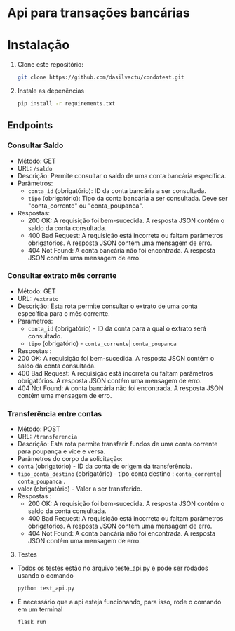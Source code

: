 # Api para transações bancárias

# Instalação

1. Clone este repositório:

   ```bash
   git clone https://github.com/dasilvactu/condotest.git

2. Instale as depenências
   ```bash
   pip install -r requirements.txt
## Endpoints

### Consultar Saldo

- Método: GET
- URL: `/saldo`
- Descrição: Permite consultar o saldo de uma conta bancária específica.
- Parâmetros:
  - `conta_id` (obrigatório): ID da conta bancária a ser consultada.
  - `tipo` (obrigatório): Tipo da conta bancária a ser consultada. Deve ser "conta_corrente" ou "conta_poupanca".
- Respostas:
  - 200 OK: A requisição foi bem-sucedida. A resposta JSON contém o saldo da conta consultada.
  - 400 Bad Request: A requisição está incorreta ou faltam parâmetros obrigatórios. A resposta JSON contém uma mensagem de erro.
  - 404 Not Found: A conta bancária não foi encontrada. A resposta JSON contém uma mensagem de erro.

### Consultar extrato mês corrente
 - Método: GET
 - URL: `/extrato`
 - Descrição: Esta rota permite consultar o extrato de uma conta específica para o mês corrente.
 - Parâmetros:
    - `conta_id` (obrigatório) - ID da conta para a qual o extrato será consultado.
    - `tipo` (obrigatório) - `conta_corrente`| `conta_poupanca` 
 - Respostas :
  - 200 OK: A requisição foi bem-sucedida. A resposta JSON contém o saldo da conta consultada.
  - 400 Bad Request: A requisição está incorreta ou faltam parâmetros obrigatórios. A resposta JSON contém uma mensagem de erro.
  - 404 Not Found: A conta bancária não foi encontrada. A resposta JSON contém uma mensagem de erro.

### Transferência entre contas
 - Método: POST
 - URL: `/transferencia`
 - Descrição: Esta rota permite transferir fundos de uma conta corrente para poupança e vice e versa.
 - Parâmetros do corpo da solicitação:
  - `conta` (obrigatório) - ID da conta de origem da transferência.
  - `tipo_conta_destino` (obrigatório) - tipo conta destino : `conta_corrente`| `conta_poupanca` .
  - valor (obrigatório) - Valor a ser transferido.
- Respostas :
  - 200 OK: A requisição foi bem-sucedida. A resposta JSON contém o saldo da conta consultada.
  - 400 Bad Request: A requisição está incorreta ou faltam parâmetros obrigatórios. A resposta JSON contém uma mensagem de erro.
  - 404 Not Found: A conta bancária não foi encontrada. A resposta JSON contém uma mensagem de erro.

3. Testes
 - Todos os testes estão no arquivo teste_api.py e pode ser rodados usando o comando 
    ```bash
   python test_api.py
 - É necessário que a api esteja funcionando, para isso, rode o comando em um terminal
     ```bash
   flask run